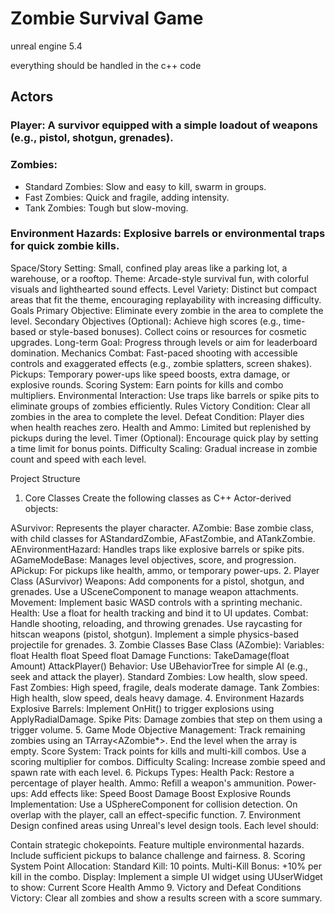 # Zombie Survival Game

unreal engine 5.4

everything should be handled in the c++ code

## Actors

### Player: A survivor equipped with a simple loadout of weapons (e.g., pistol, shotgun, grenades).

### Zombies:

- Standard Zombies: Slow and easy to kill, swarm in groups.
- Fast Zombies: Quick and fragile, adding intensity.
- Tank Zombies: Tough but slow-moving.

### Environment Hazards: Explosive barrels or environmental traps for quick zombie kills.
Space/Story
Setting: Small, confined play areas like a parking lot, a warehouse, or a rooftop.
Theme: Arcade-style survival fun, with colorful visuals and lighthearted sound effects.
Level Variety: Distinct but compact areas that fit the theme, encouraging replayability with increasing difficulty.
Goals
Primary Objective: Eliminate every zombie in the area to complete the level.
Secondary Objectives (Optional):
Achieve high scores (e.g., time-based or style-based bonuses).
Collect coins or resources for cosmetic upgrades.
Long-term Goal: Progress through levels or aim for leaderboard domination.
Mechanics
Combat: Fast-paced shooting with accessible controls and exaggerated effects (e.g., zombie splatters, screen shakes).
Pickups: Temporary power-ups like speed boosts, extra damage, or explosive rounds.
Scoring System: Earn points for kills and combo multipliers.
Environmental Interaction: Use traps like barrels or spike pits to eliminate groups of zombies efficiently.
Rules
Victory Condition: Clear all zombies in the area to complete the level.
Defeat Condition: Player dies when health reaches zero.
Health and Ammo: Limited but replenished by pickups during the level.
Timer (Optional): Encourage quick play by setting a time limit for bonus points.
Difficulty Scaling: Gradual increase in zombie count and speed with each level.


Project Structure
1. Core Classes
Create the following classes as C++ Actor-derived objects:

ASurvivor: Represents the player character.
AZombie: Base zombie class, with child classes for AStandardZombie, AFastZombie, and ATankZombie.
AEnvironmentHazard: Handles traps like explosive barrels or spike pits.
AGameModeBase: Manages level objectives, score, and progression.
APickup: For pickups like health, ammo, or temporary power-ups.
2. Player Class (ASurvivor)
Weapons: Add components for a pistol, shotgun, and grenades.
Use a USceneComponent to manage weapon attachments.
Movement: Implement basic WASD controls with a sprinting mechanic.
Health: Use a float for health tracking and bind it to UI updates.
Combat: Handle shooting, reloading, and throwing grenades.
Use raycasting for hitscan weapons (pistol, shotgun).
Implement a simple physics-based projectile for grenades.
3. Zombie Classes
Base Class (AZombie):
Variables:
float Health
float Speed
float Damage
Functions:
TakeDamage(float Amount)
AttackPlayer()
Behavior:
Use UBehaviorTree for simple AI (e.g., seek and attack the player).
Standard Zombies:
Low health, slow speed.
Fast Zombies:
High speed, fragile, deals moderate damage.
Tank Zombies:
High health, slow speed, deals heavy damage.
4. Environment Hazards
Explosive Barrels:
Implement OnHit() to trigger explosions using ApplyRadialDamage.
Spike Pits:
Damage zombies that step on them using a trigger volume.
5. Game Mode
Objective Management:
Track remaining zombies using an TArray<AZombie*>.
End the level when the array is empty.
Score System:
Track points for kills and multi-kill combos.
Use a scoring multiplier for combos.
Difficulty Scaling:
Increase zombie speed and spawn rate with each level.
6. Pickups
Types:
Health Pack: Restore a percentage of player health.
Ammo: Refill a weapon's ammunition.
Power-ups: Add effects like:
Speed Boost
Damage Boost
Explosive Rounds
Implementation:
Use a USphereComponent for collision detection.
On overlap with the player, call an effect-specific function.
7. Environment
Design confined areas using Unreal's level design tools. Each level should:

Contain strategic chokepoints.
Feature multiple environmental hazards.
Include sufficient pickups to balance challenge and fairness.
8. Scoring System
Point Allocation:
Standard Kill: 10 points.
Multi-Kill Bonus: +10% per kill in the combo.
Display:
Implement a simple UI widget using UUserWidget to show:
Current Score
Health
Ammo
9. Victory and Defeat Conditions
Victory: Clear all zombies and show a results screen with a score summary.